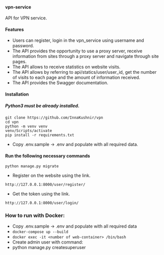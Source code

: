 #### vpn-service

API for VPN service.

 #### Features
* Users can register, login  in the vpn_service using username and password.
* The API provides the opportunity to use a proxy server, receive information from sites through a proxy server
 and navigate through site pages.
* The API allows to receive statistics on website visits.
* The API allows by referring to api/statics/user/user_id, get the number of visits to each page and the amount
of information received.
* The API provides the Swagger documentation.

#### Installation
##### Python3 must be already installed.
```
git clone https://github.com/InnaKushnir/vpn
cd vpn
python -m venv venv
venv/Scripts/activate
pip install -r requirements.txt
```
* Copy .env.sample -> .env and populate with all required data.

#### Run the following necessary commands
```
python manage.py migrate
```


* Register on the website using the link.

`http://127.0.0.1:8000/user/register/`

* Get the token using the link. 

`http://127.0.0.1:8000/user/login/`



### How to run with Docker:

- Copy .env.sample -> .env and populate with all required data
- `docker-compose up --build`
- `docker exec -it <number of web-container> /bin/bash`
- Create admin user with command:
- python manage.py createsuperuser
